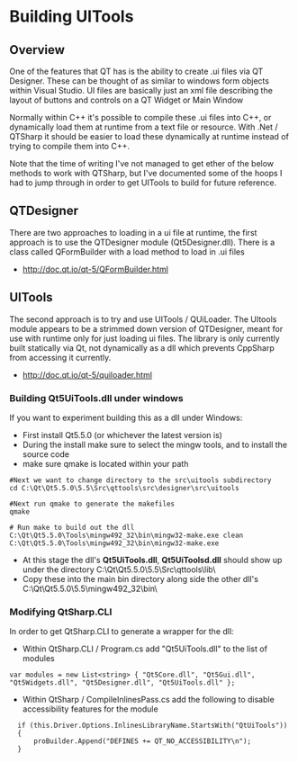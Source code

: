# Building UITools

## Overview

One of the features that QT has is the ability to create .ui files via QT Designer.
These can be thought of as similar to windows form objects within Visual Studio.
UI files are basically just an xml file describing the layout of buttons and controls on a QT Widget or Main Window

Normally within C++ it's possible to compile these .ui files into C++, or dynamically load them at runtime from a text file or resource.
With .Net / QTSharp it should be easier to load these dynamically at runtime instead of trying to compile them into C++.

Note that the time of writing I've not managed to get ether of the below methods to work with QTSharp,
but I've documented some of the hoops I had to jump through in order to get UITools to build for future reference.

## QTDesigner

There are two approaches to loading in a ui file at runtime, the first approach is to use the QTDesigner module (Qt5Designer.dll).
There is a class called QFormBuilder with a load method to load in .ui files

 * http://doc.qt.io/qt-5/QFormBuilder.html

## UITools

The second approach is to try and use UITools / QUiLoader.
The UItools module appears to be a strimmed down version of QTDesigner, meant for use with runtime only for just loading ui files.
The library is only currently built statically via Qt, not dynamically as a dll which prevents CppSharp from accessing it currently.

 * http://doc.qt.io/qt-5/quiloader.html

### Building Qt5UiTools.dll under windows

If you want to experiment building this as a dll under Windows:

 * First install Qt5.5.0 (or whichever the latest version is)
 * During the install make sure to select the mingw tools, and to install the source code
 * make sure qmake is located within your path

```
#Next we want to change directory to the src\uitools subdirectory
cd C:\Qt\Qt5.5.0\5.5\Src\qttools\src\designer\src\uitools

#Next run qmake to generate the makefiles
qmake

# Run make to build out the dll
C:\Qt\Qt5.5.0\Tools\mingw492_32\bin\mingw32-make.exe clean
C:\Qt\Qt5.5.0\Tools\mingw492_32\bin\mingw32-make.exe
```

 * At this stage the dll's **Qt5UiTools.dll**, **Qt5UiToolsd.dll** should show up under the directory C:\Qt\Qt5.5.0\5.5\Src\qttools\lib\
 * Copy these into the main bin directory along side the other dll's C:\Qt\Qt5.5.0\5.5\mingw492_32\bin\

### Modifying QtSharp.CLI

In order to get QtSharp.CLI to generate a wrapper for the dll: <br>

 * Within QtSharp.CLI / Program.cs add "Qt5UiTools.dll" to the list of modules

```
var modules = new List<string> { "Qt5Core.dll", "Qt5Gui.dll", "Qt5Widgets.dll", "Qt5Designer.dll", "Qt5UiTools.dll" };
```

 * Within QtSharp / CompileInlinesPass.cs add the following to disable accessibility features for the module

```
  if (this.Driver.Options.InlinesLibraryName.StartsWith("QtUiTools"))
  {
      proBuilder.Append("DEFINES += QT_NO_ACCESSIBILITY\n");
  }
```
